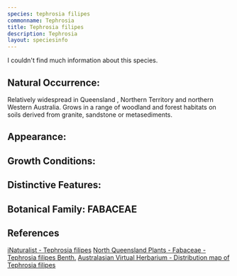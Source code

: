 ```yaml
---
species: tephrosia filipes
commonname: Tephrosia
title: Tephrosia filipes
description: Tephrosia
layout: speciesinfo
---
```


I couldn't find much information about this species.

## Natural Occurrence:
Relatively widespread in Queensland , Northern Territory and northern Western Australia. 
Grows in a range of woodland and forest habitats on soils derived from granite, sandstone or metasediments.

## Appearance:


## Growth Conditions:


## Distinctive Features:


## Botanical Family: FABACEAE

## References
[iNaturalist - Tephrosia filipes](https://www.inaturalist.org/taxa/369999-Tephrosia-filipes)
[North Queensland Plants - Fabaceae - Tephrosia filipes Benth.](http://www.northqueenslandplants.com/Australian%20Plant%20Families%20A-F/Fabaceae/Tephrosia/Tephrosia%20filipes.html)
[Australasian Virtual Herbarium - Distribution map of Tephrosia filipes](https://avh.ala.org.au/occurrences/search?taxa=Tephrosia+filipes#tab_mapView)

